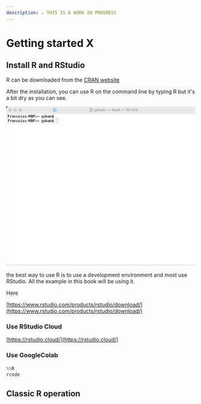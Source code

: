 ```yaml
---
description: ⚠️ THIS IS A WORK IN PROGRESS
---
```


# Getting started X

## Install R and  RStudio

R can be downloaded from the [CRAN website](https://cran.r-project.org/)

After the installation, you can use R on the command line by typing R but it's a bit dry as you can see.

![how to use R in the Mac OS Terminal](.gitbook/assets/zcnnht77ss.gif)

the best way to use R is to use a development environment and most use RStudio. All the example in this book will be using it.

Here





[https://www.rstudio.com/products/rstudio/download/](https://www.rstudio.com/products/rstudio/download/)

### Use RStudio Cloud 

[https://rstudio.cloud/](https://rstudio.cloud/)

### Use GoogleColab

```r
%%R
rcode 
```

## Classic R operation

